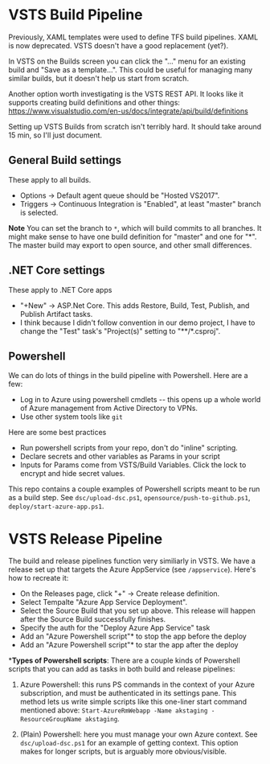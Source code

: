 # VSTS Build Pipeline

Previously, XAML templates were used to define TFS build pipelines.
XAML is now deprecated. VSTS doesn't have a good replacement (yet?).

In VSTS on the Builds screen you can click the "..." menu for an existing build and "Save as a template...".  This could be useful for managing many similar builds, but it doesn't help us start from scratch.

Another option worth investigating is the VSTS REST API.  It looks like it supports creating build definitions and other things: https://www.visualstudio.com/en-us/docs/integrate/api/build/definitions

Setting up VSTS Builds from scratch isn't terribly hard. It should take around 15 min, so I'll just document.

## General Build settings

These apply to all builds.

- Options -> Default agent queue should be "Hosted VS2017".
- Triggers -> Continuous Integration is "Enabled", at least "master" branch is selected.

**Note** You can set the branch to `*`, which will build commits to all branches. It might make sense to have one build definition for "master" and one for "*". The master build may export to open source, and other small differences.

## .NET Core settings

These apply to .NET Core apps

- "+New" -> ASP.Net Core.  This adds Restore, Build, Test, Publish, and Publish Artifact tasks.
- I think because I didn't follow convention in our demo project, I have to change the "Test" task's "Project(s)" setting to "*\*/\*.csproj".

## Powershell

We can do lots of things in the build pipeline with Powershell. Here are a few:

- Log in to Azure using powershell cmdlets -- this opens up a whole world of Azure management from Active Directory to VPNs. 
- Use other system tools like `git`


Here are some best practices

- Run powershell scripts from your repo, don't do "inline" scripting.
- Declare secrets and other variables as Params in your script
- Inputs for Params come from VSTS/Build Variables. Click the lock to encrypt and hide secret values.

This repo contains a couple examples of Powershell scripts meant to be run as a build step.
See `dsc/upload-dsc.ps1`, `opensource/push-to-github.ps1`, `deploy/start-azure-app.ps1`.


# VSTS Release Pipeline

The build and release pipelines function very similiarly in VSTS.  We have a release set up that targets the Azure AppService (see `/appservice`). Here's how to recreate it:

- On the Releases page, click "+" -> Create release definition.
- Select Tempalte "Azure App Service Deployment".
- Select the Source Build that you set up above. This release will happen after the Source Build successfully finishes.
- Specify the auth for the "Deploy Azure App Service" task
- Add an "Azure Powershell script"* to stop the app before the deploy
- Add an "Azure Powershell script"* to star the app after the deploy

***Types of Powershell scripts**: There are a couple kinds of Powershell scripts that you can add as tasks in both build and release pipelines:

1) Azure Powershell: this runs PS commands in the context of your Azure subscription, and must be authenticated in its settings pane.  This method lets us write simple scripts like this one-liner start command mentioned above: `Start-AzureRmWebapp -Name akstaging -ResourceGroupName akstaging`.

2) (Plain) Powershell: here you must manage your own Azure context. See `dsc/upload-dsc.ps1` for an example of getting context. This option makes for longer scripts, but is arguably more obvious/visible.

